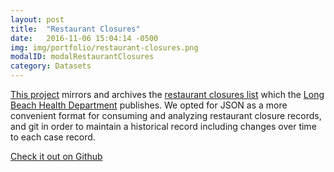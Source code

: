 ```yaml
---
layout: post
title:  "Restaurant Closures"
date:   2016-11-06 15:04:14 -0500
img: img/portfolio/restaurant-closures.png
modalID: modalRestaurantClosures
category: Datasets
---
```

[This project][garage-sale-archive] mirrors and archives the [restaurant closures list](http://www.longbeach.gov/health/inspections-and-reporting/inspections/restaurant-closures/) which the [Long Beach Health Department](http://www.longbeach.gov/health) publishes. We opted for JSON as a more convenient format for consuming and analyzing restaurant closure records, and git in order to maintain a historical record including changes over time to each case record.


<a href="https://github.com/HackLB/restaurant-closures"><span class="fa fa-github"></span> Check it out on Github</a>

[garage-sale-archive]: https://github.com/HackLB/restaurant-closures